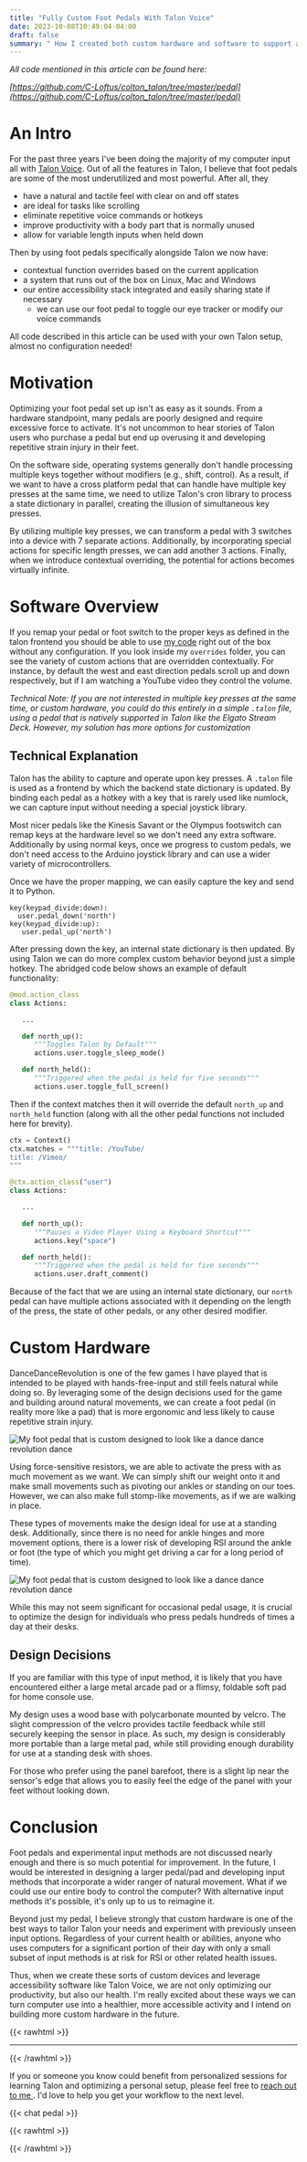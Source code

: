 ```yaml
---
title: "Fully Custom Foot Pedals With Talon Voice"
date: 2023-10-08T10:49:04-04:00
draft: false
summary: " How I created both custom hardware and software to support a foot pedal for my desk setup"
---
```


_All code mentioned in this article can be found here:_

_[https://github.com/C-Loftus/colton_talon/tree/master/pedal](https://github.com/C-Loftus/colton_talon/tree/master/pedal)_

# An Intro

For the past three years I've been doing the majority of my computer input all with [Talon Voice](https://talon.wiki/). Out of all the features in Talon, I believe that foot pedals are some of the most underutilized and most powerful. After all, they

- have a natural and tactile feel with clear on and off states
- are ideal for tasks like scrolling
- eliminate repetitive voice commands or hotkeys
- improve productivity with a body part that is normally unused
- allow for variable length inputs when held down

Then by using foot pedals specifically alongside Talon we now have:

- contextual function overrides based on the current application
- a system that runs out of the box on Linux, Mac and Windows
- our entire accessibility stack integrated and easily sharing state if necessary
  - we can use our foot pedal to toggle our eye tracker or modify our voice commands

All code described in this article can be used with your own Talon setup, almost no configuration needed!

# Motivation

Optimizing your foot pedal set up isn't as easy as it sounds. From a hardware standpoint, many pedals are poorly designed and require excessive force to activate. It's not uncommon to hear stories of Talon users who purchase a pedal but end up overusing it and developing repetitive strain injury in their feet.

On the software side, operating systems generally don't handle processing multiple keys together without modifiers (e.g., shift, control). As a result, if we want to have a cross platform pedal that can handle have multiple key presses at the same time, we need to utilize Talon's cron library to process a state dictionary in parallel, creating the illusion of simultaneous key presses.

By utilizing multiple key presses, we can transform a pedal with 3 switches into a device with 7 separate actions. Additionally, by incorporating special actions for specific length presses, we can add another 3 actions. Finally, when we introduce contextual overriding, the potential for actions becomes virtually infinite.

# Software Overview

If you remap your pedal or foot switch to the proper keys as defined in the talon frontend you should be able to use [my code](https://github.com/C-Loftus/colton_talon/tree/master/pedal) right out of the box without any configuration. If you look inside my `overrides` folder, you can see the variety of custom actions that are overridden contextually. For instance, by default the west and east direction pedals scroll up and down respectively, but if I am watching a YouTube video they control the volume.

_Technical Note: If you are not interested in multiple key presses at the same time, or custom hardware, you could do this entirely in a simple `.talon` file, using a pedal that is natively supported in Talon like the Elgato Stream Deck. However, my solution has more options for customization_

## Technical Explanation

Talon has the ability to capture and operate upon key presses. A `.talon` file is used as a frontend by which the backend state dictionary is updated. By binding each pedal as a hotkey with a key that is rarely used like numlock, we can capture input without needing a special joystick library.

Most nicer pedals like the Kinesis Savant or the Olympus footswitch can remap keys at the hardware level so we don't need any extra software. Additionally by using normal keys, once we progress to custom pedals, we don't need access to the Arduino joystick library and can use a wider variety of microcontrollers.

<!--
![](https://imgs.search.brave.com/crNJm8HCGrgQTRRx_U49ShImqedt6BSn4PDCB5ceg_8/rs:fit:860:0:0/g:ce/aHR0cHM6Ly9jMS5u/ZXdlZ2dpbWFnZXMu/Y29tL1Byb2R1Y3RJ/bWFnZS9BOTFOXzFf/MjAxNjA3MjkxMjkx/NjUwNTIxLmpwZw) -->

Once we have the proper mapping, we can easily capture the key and send it to Python.

```talon
key(keypad_divide:down):
  user.pedal_down('north')
key(keypad_divide:up):
   user.pedal_up('north')
```

After pressing down the key, an internal state dictionary is then updated. By using Talon we can do more complex custom behavior beyond just a simple hotkey. The abridged code below shows an example of default functionality:

```python
@mod.action_class
class Actions:

   ...

   def north_up():
      """Toggles Talon by Default"""
      actions.user.toggle_sleep_mode()

   def north_held():
      """Triggered when the pedal is held for five seconds"""
      actions.user.toggle_full_screen()

```

Then if the context matches then it will override the default `north_up` and `north_held` function (along with all the other pedal functions not included here for brevity).

```python
ctx = Context()
ctx.matches = """title: /YouTube/
title: /Vimeo/
"""

@ctx.action_class("user")
class Actions:

   ...

   def north_up():
      """Pauses a Video Player Using a Keyboard Shortcut"""
      actions.key("space")

   def north_held():
      """Triggered when the pedal is held for five seconds"""
      actions.user.draft_comment()

```

Because of the fact that we are using an internal state dictionary, our `north` pedal can have multiple actions associated with it depending on the length of the press, the state of other pedals, or any other desired modifier.

# Custom Hardware

DanceDanceRevolution is one of the few games I have played that is intended to be played with hands-free-input and still feels natural while doing so. By leveraging some of the design decisions used for the game and building around natural movements, we can create a foot pedal (in reality more like a pad) that is more ergonomic and less likely to cause repetitive strain injury.

![My foot pedal that is custom designed to look like a dance dance revolution dance](/image.png)

Using force-sensitive resistors, we are able to activate the press with as much movement as we want. We can simply shift our weight onto it and make small movements such as pivoting our ankles or standing on our toes. However, we can also make full stomp-like movements, as if we are walking in place.

These types of movements make the design ideal for use at a standing desk. Additionally, since there is no need for ankle hinges and more movement options, there is a lower risk of developing RSI around the ankle or foot (the type of which you might get driving a car for a long period of time).

![My foot pedal that is custom designed to look like a dance dance revolution dance](/pedal.gif)

<!-- {{< image-list
"/pedal.gif" "/image.png">}} -->

While this may not seem significant for occasional pedal usage, it is crucial to optimize the design for individuals who press pedals hundreds of times a day at their desks.

## Design Decisions

If you are familiar with this type of input method, it is likely that you have encountered either a large metal arcade pad or a flimsy, foldable soft pad for home console use.

My design uses a wood base with polycarbonate mounted by velcro. The slight compression of the velcro provides tactile feedback while still securely keeping the sensor in place. As such, my design is considerably more portable than a large metal pad, while still providing enough durability for use at a standing desk with shoes.

For those who prefer using the panel barefoot, there is a slight lip near the sensor's edge that allows you to easily feel the edge of the panel with your feet without looking down.

# Conclusion

Foot pedals and experimental input methods are not discussed nearly enough and there is so much potential for improvement. In the future, I would be interested in designing a larger pedal/pad and developing input methods that incorporate a wider ranger of natural movement. What if we could use our entire body to control the computer? With alternative input methods it's possible, it's only up to us to reimagine it.

Beyond just my pedal, I believe strongly that custom hardware is one of the best ways to tailor Talon your needs and experiment with previously unseen input options. Regardless of your current health or abilities, anyone who uses computers for a significant portion of their day with only a small subset of input methods is at risk for RSI or other related health issues.

Thus, when we create these sorts of custom devices and leverage accessibility software like Talon Voice, we are not only optimizing our productivity, but also our health. I'm really excited about these ways we can turn computer use into a healthier, more accessible activity and I intend on building more custom hardware in the future.

{{< rawhtml >}}

<hr>

{{< /rawhtml >}}

If you or someone you know could benefit from personalized sessions for learning Talon and optimizing a personal setup, please feel free to [reach out to me ](/contact). I'd love to help you get your workflow to the next level.

{{< chat pedal >}}

{{< rawhtml >}}

<!-- <div class="comments">
    <script defer>
       // load utteranc comment
        function updateTheme() {
         let s = document.createElement('script');
         let getTheme = localStorage.getItem('pref-theme');
         getTheme = getTheme == null ? 'light' : getTheme;
         let theme = getTheme === 'dark' ? 'github-dark' : 'github-light';
         s.src = 'https://utteranc.es/client.js';
         s.setAttribute('repo', 'C-Loftus/c-loftus.github.io');
         s.setAttribute('issue-term', 'title');
         s.setAttribute('theme', theme);
         s.setAttribute('crossorigin', 'anonymous');
         s.setAttribute('async', '');
         document.querySelector('div.comments').innerHTML = '';
         document.querySelector('div.comments').appendChild(s);
        }
   updateTheme();
   // rerender on click of button with id "theme-toggle"
   document.querySelector('#theme-toggle').addEventListener('click', () => {
     updateTheme();
     });
    </script>
</div> -->

{{< /rawhtml >}}
